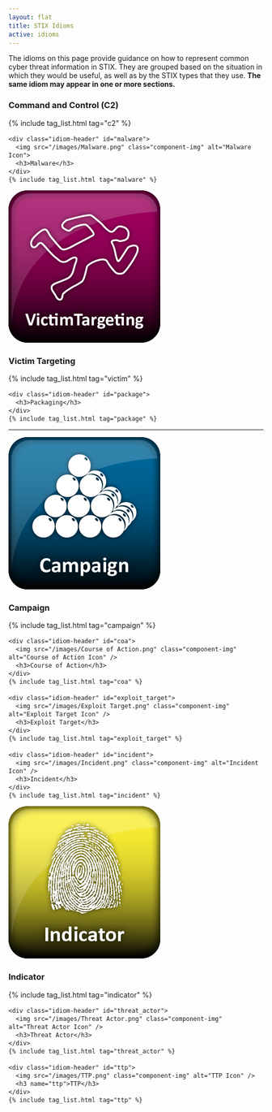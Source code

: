 ```yaml
---
layout: flat
title: STIX Idioms
active: idioms
---
```


The idioms on this page provide guidance on how to represent common cyber threat
information in STIX. They are grouped based on the situation in which they would
be useful, as well as by the STIX types that they use.  **The same idiom may
appear in one or more sections.**

<div class="row idiom-row">
  <div class="col-md-6">
    <div class="idiom-header" id="c2">
      <h3>Command and Control (C2)</h3>
    </div>
    {% include tag_list.html tag="c2" %}

    <div class="idiom-header" id="malware">
      <img src="/images/Malware.png" class="component-img" alt="Malware Icon">
      <h3>Malware</h3>
    </div>
    {% include tag_list.html tag="malware" %}
  </div>
  <div class="col-md-6">
    <div class="idiom-header" id="victim">
      <img src="/images/Victim Targeting.png" class="component-img" alt="Victim Targeting Icon">
      <h3>Victim Targeting</h3>
    </div>
    {% include tag_list.html tag="victim" %}

    <div class="idiom-header" id="package">
      <h3>Packaging</h3>
    </div>
    {% include tag_list.html tag="package" %}
  </div>
</div>

<hr />

<div class="row idiom-row">
  <div class="col-md-6">
    <div class="idiom-header" id="campaign">
      <img src="/images/Campaign.png" class="component-img" alt="Campaign Icon" />
      <h3>Campaign</h3>
    </div>
    {% include tag_list.html tag="campaign" %}

    <div class="idiom-header" id="coa">
      <img src="/images/Course of Action.png" class="component-img" alt="Course of Action Icon" />
      <h3>Course of Action</h3>
    </div>
    {% include tag_list.html tag="coa" %}

    <div class="idiom-header" id="exploit_target">
      <img src="/images/Exploit Target.png" class="component-img" alt="Exploit Target Icon" />
      <h3>Exploit Target</h3>
    </div>
    {% include tag_list.html tag="exploit_target" %}

    <div class="idiom-header" id="incident">
      <img src="/images/Incident.png" class="component-img" alt="Incident Icon" />
      <h3>Incident</h3>
    </div>
    {% include tag_list.html tag="incident" %}
  </div>
  <div class="col-md-6">
    <div class="idiom-header" id="indicator">
      <img src="/images/Indicator.png" class="component-img" alt="Indicator Icon" />
      <h3>Indicator</h3>
    </div>
    {% include tag_list.html tag="indicator" %}

    <div class="idiom-header" id="threat_actor">
      <img src="/images/Threat Actor.png" class="component-img" alt="Threat Actor Icon" />
      <h3>Threat Actor</h3>
    </div>
    {% include tag_list.html tag="threat_actor" %}

    <div class="idiom-header" id="ttp">
      <img src="/images/TTP.png" class="component-img" alt="TTP Icon" />
      <h3 name="ttp">TTP</h3>
    </div>
    {% include tag_list.html tag="ttp" %}
  </div>
</div>

